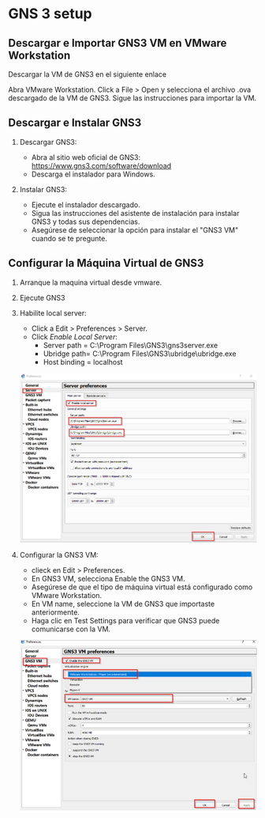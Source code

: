 # GNS 3 setup
## Descargar e Importar GNS3 VM en VMware Workstation

Descargar la VM de GNS3 en el siguiente enlace


Abra VMware Workstation.
Click a File > Open y selecciona el archivo .ova descargado de la VM de GNS3.
Sigue las instrucciones para importar la VM.

## Descargar e Instalar GNS3
1. Descargar GNS3:

    - Abra al sitio web oficial de GNS3: https://www.gns3.com/software/download
    - Descarga el instalador para Windows.
2. Instalar GNS3:

    - Ejecute el instalador descargado.
    - Sigua las instrucciones del asistente de instalación para instalar GNS3 y todas sus dependencias.
    - Asegúrese de seleccionar la opción para instalar el "GNS3 VM" cuando se te pregunte.
## Configurar la Máquina Virtual de GNS3

1. Arranque la maquina virtual desde vmware.
2. Ejecute GNS3
3. Habilite local server:
    - Click a Edit > Preferences > Server.
    - Click *Enable Local Server*:
        - Server path = C:\Program Files\GNS3\gns3server.exe
        - Ubridge path= C:\Program Files\GNS3\ubridge\ubridge.exe
        - Host binding = localhost

    ![](../IMG/red10.png)
4.  Configurar la GNS3 VM:
    - clieck en Edit > Preferences.
    - En GNS3 VM, selecciona Enable the GNS3 VM.
    - Asegúrese de que el tipo de máquina virtual está configurado como VMware Workstation.
    - En VM name, seleccione la VM de GNS3 que importaste anteriormente.
    - Haga clic en Test Settings para verificar que GNS3 puede comunicarse con la VM.
    
    ![](../IMG/red11.png)